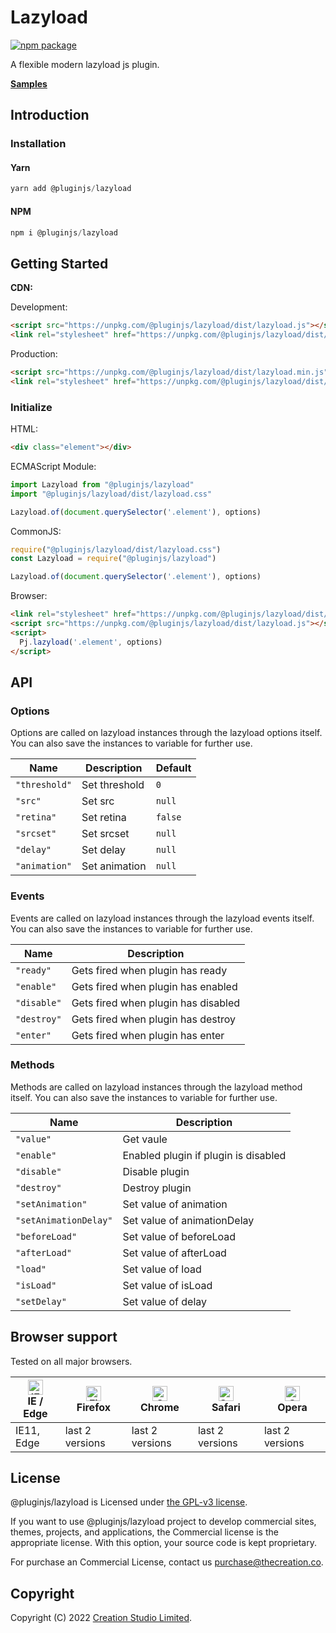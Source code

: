 # Lazyload

[![npm package](https://img.shields.io/npm/v/@pluginjs/lazyload.svg)](https://www.npmjs.com/package/@pluginjs/lazyload)

A flexible modern lazyload js plugin.

**[Samples](https://codesandbox.io/s/github/pluginjs/pluginjs/tree/master/modules/lazyload/samples)**

## Introduction
### Installation

#### Yarn

```javascript
yarn add @pluginjs/lazyload
```

#### NPM

```javascript
npm i @pluginjs/lazyload
```

## Getting Started

**CDN:**

Development:

```html
<script src="https://unpkg.com/@pluginjs/lazyload/dist/lazyload.js"></script>
<link rel="stylesheet" href="https://unpkg.com/@pluginjs/lazyload/dist/lazyload.css">
```

Production:

```html
<script src="https://unpkg.com/@pluginjs/lazyload/dist/lazyload.min.js"></script>
<link rel="stylesheet" href="https://unpkg.com/@pluginjs/lazyload/dist/lazyload.min.css">
```

### Initialize

HTML:

```html
<div class="element"></div>
```

ECMAScript Module:

```javascript
import Lazyload from "@pluginjs/lazyload"
import "@pluginjs/lazyload/dist/lazyload.css"

Lazyload.of(document.querySelector('.element'), options)
```

CommonJS:

```javascript
require("@pluginjs/lazyload/dist/lazyload.css")
const Lazyload = require("@pluginjs/lazyload")

Lazyload.of(document.querySelector('.element'), options)
```

Browser:

```html
<link rel="stylesheet" href="https://unpkg.com/@pluginjs/lazyload/dist/lazyload.css">
<script src="https://unpkg.com/@pluginjs/lazyload/dist/lazyload.js"></script>
<script>
  Pj.lazyload('.element', options)
</script>
```

## API

### Options

Options are called on lazyload instances through the lazyload options itself.
You can also save the instances to variable for further use.

Name | Description | Default
--|--|--
`"threshold"` | Set threshold | `0`
`"src"` | Set src | `null`
`"retina"` | Set retina | `false`
`"srcset"` | Set srcset | `null`
`"delay"` | Set delay | `null`
`"animation"` | Set animation | `null`

### Events

Events are called on lazyload instances through the lazyload events itself.
You can also save the instances to variable for further use.

Name | Description
--|--
`"ready"` | Gets fired when plugin has ready
`"enable"` | Gets fired when plugin has enabled
`"disable"` | Gets fired when plugin has disabled
`"destroy"` | Gets fired when plugin has destroy
`"enter"` | Gets fired when plugin has enter

### Methods

Methods are called on lazyload instances through the lazyload method itself.
You can also save the instances to variable for further use.

Name | Description
--|--
`"value"` | Get vaule
`"enable"` | Enabled plugin if plugin is disabled
`"disable"` | Disable plugin
`"destroy"` | Destroy plugin
`"setAnimation"` | Set value of animation
`"setAnimationDelay"` | Set value of animationDelay
`"beforeLoad"` | Set value of beforeLoad
`"afterLoad"` | Set value of afterLoad
`"load"` | Set value of load
`"isLoad"` | Set value of isLoad
`"setDelay"` | Set value of delay

## Browser support

Tested on all major browsers.

| [<img src="https://raw.githubusercontent.com/alrra/browser-logos/master/src/edge/edge_48x48.png" alt="IE / Edge" width="24px" height="24px" />](http://godban.github.io/browsers-support-badges/)</br>IE / Edge | [<img src="https://raw.githubusercontent.com/alrra/browser-logos/master/src/firefox/firefox_48x48.png" alt="Firefox" width="24px" height="24px" />](http://godban.github.io/browsers-support-badges/)</br>Firefox | [<img src="https://raw.githubusercontent.com/alrra/browser-logos/master/src/chrome/chrome_48x48.png" alt="Chrome" width="24px" height="24px" />](http://godban.github.io/browsers-support-badges/)</br>Chrome | [<img src="https://raw.githubusercontent.com/alrra/browser-logos/master/src/safari/safari_48x48.png" alt="Safari" width="24px" height="24px" />](http://godban.github.io/browsers-support-badges/)</br>Safari | [<img src="https://raw.githubusercontent.com/alrra/browser-logos/master/src/opera/opera_48x48.png" alt="Opera" width="24px" height="24px" />](http://godban.github.io/browsers-support-badges/)</br>Opera |
| --------- | --------- | --------- | --------- | --------- |
| IE11, Edge| last 2 versions| last 2 versions| last 2 versions| last 2 versions|

## License

@pluginjs/lazyload is Licensed under [the GPL-v3 license](LICENSE).

If you want to use @pluginjs/lazyload project to develop commercial sites, themes, projects, and applications, the Commercial license is the appropriate license. With this option, your source code is kept proprietary.

For purchase an Commercial License, contact us purchase@thecreation.co.

## Copyright

Copyright (C) 2022 [Creation Studio Limited](creationstudio.com).